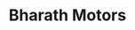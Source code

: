 ---
title: "Bharath Motors"
url: /pattanakkad/bharath-motors-salem-kochi-kanyakumari-road/
shop: Motorrad
---